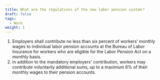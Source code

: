 ```yaml
---
title: What are the regulations of the new labor pension system？
draft: false
tags:
  - Work
weight: 1
---
```

1. Employers shall contribute no less than six percent of workers’ monthly wages to individual labor pension accounts at the Bureau of Labor Insurance for workers who are eligible for the Labor Pension Act on a monthly basis.
2. In addition to the mandatory employers' contribution, workers may contribute voluntarily additional sums, up to a maximum 6% of their monthly wages to their pension accounts.